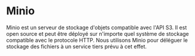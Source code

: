 # Minio

Minio est un serveur de stockage d'objets compatible avec l'API S3. Il est open source et peut être déployé sur n'importe quel système de stockage compatible avec le protocole HTTP. Nous utilisons Minio pour déléguer le stockage des fichiers à un service tiers prévu à cet effet.
